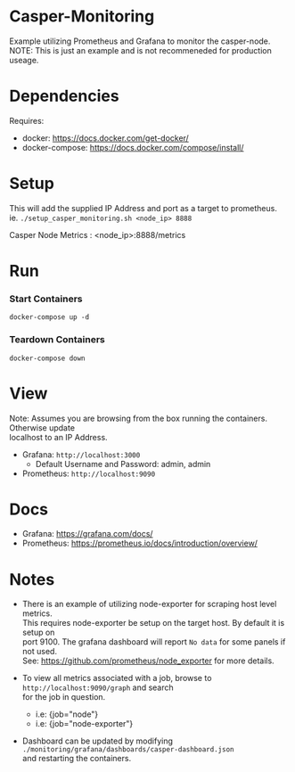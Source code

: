 # Casper-Monitoring
Example utilizing Prometheus and Grafana to monitor the casper-node.\
NOTE: This is just an example and is not recommeneded for production useage.

# Dependencies
Requires:
- docker: https://docs.docker.com/get-docker/
- docker-compose: https://docs.docker.com/compose/install/

# Setup
This will add the supplied IP Address and port as a target to prometheus. \
ie. `./setup_casper_monitoring.sh <node_ip> 8888`



Casper Node Metrics : <node_ip>:8888/metrics
# Run
### Start Containers
`docker-compose up -d`

### Teardown Containers
`docker-compose down`

# View
Note: Assumes you are browsing from the box running the containers. Otherwise update \
localhost to an IP Address.
- Grafana: `http://localhost:3000`
    - Default Username and Password: admin, admin
- Prometheus: `http://localhost:9090`

# Docs
- Grafana: https://grafana.com/docs/
- Prometheus: https://prometheus.io/docs/introduction/overview/

# Notes
- There is an example of utilizing node-exporter for scraping host level metrics. \
This requires node-exporter be setup on the target host. By default it is setup on \
port 9100. The grafana dashboard will report `No data` for some panels if not used. \
See: https://github.com/prometheus/node_exporter for more details.

- To view all metrics associated with a job, browse to `http://localhost:9090/graph` and search \
for the job in question.
    - i.e: {job="node"}
    - i.e: {job="node-exporter"}

- Dashboard can be updated by modifying `./monitoring/grafana/dashboards/casper-dashboard.json` \
and restarting the containers.
